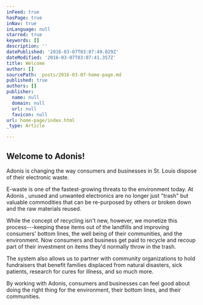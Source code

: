 ```yaml
---
inFeed: true
hasPage: true
inNav: true
inLanguage: null
starred: true
keywords: []
description: ''
datePublished: '2016-03-07T03:07:49.029Z'
dateModified: '2016-03-07T03:07:41.357Z'
title: Welcome
author: []
sourcePath: _posts/2016-03-07-home-page.md
published: true
authors: []
publisher:
  name: null
  domain: null
  url: null
  favicon: null
url: home-page/index.html
_type: Article

---
```

## **Welcome to Adonis!**

Adonis is changing the way consumers and businesses in St. Louis dispose of their electronic waste.

E-waste is one of the fastest-growing threats to the environment today. At Adonis , unused and unwanted electronics are no longer just "trash" but valuable commodities that can be re-purposed by others or broken down and the raw materials reused.

While the concept of recycling isn't new, however, we monetize this process---keeping these items out of the landfills and improving consumers' bottom lines, the well being of their communities, and the environment. Now consumers and business get paid to recycle and recoup part of their investment on items they'd normally throw in the trash.

The system also allows us to partner with community organizations to hold fundraisers that benefit families displaced from natural disasters, sick patients, research for cures for illness, and so much more.

By working with Adonis, consumers and businesses can feel good about doing the right thing for the environment, their bottom lines, and their communities.